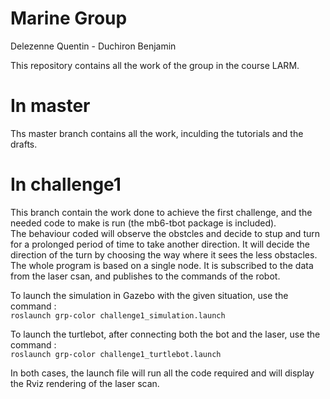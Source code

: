# Marine Group
Delezenne Quentin - Duchiron Benjamin

This repository contains all the work of the group in the course LARM.

# In **master**
Ths master branch contains all the work, inculding the tutorials and the drafts.

# In **challenge1**
This branch contain the work done to achieve the first challenge, and the needed code to make is run (the mb6-tbot package is included).  
The behaviour coded will observe the obstcles and decide to stup and turn for a prolonged period of time to take another direction. It will decide the direction of the turn by choosing the way where it sees the less obstacles.  
The whole program is based on a single node. It is subscribed to the data from the laser csan, and publishes to the commands of the robot.

To launch the simulation in Gazebo with the given situation, use the command :  
`roslaunch grp-color challenge1_simulation.launch`

To launch the turtlebot, after connecting both the bot and the laser, use the command :  
`roslaunch grp-color challenge1_turtlebot.launch`

In both cases, the launch file will run all the code required and will display the Rviz rendering of the laser scan.